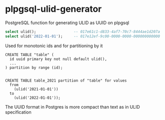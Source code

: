 # plpgsql-ulid-generator

PostgreSQL function for generating ULID as UUID on  plpgsql

```sql
select ulid();                 -- 017e61c1-d833-4af7-70c7-8444ae1d207a
select ulid('2022-01-01');     -- 017e12ef-9c00-0000-0000-000000000000
```

Used for monotonic ids and for partitioning by it

```plpgsql
CREATE TABLE "table" (
  id uuid primary key not null default ulid(),
  ...
) partition by range (id);


CREATE TABLE table_2021 partition of "table" for values
  from
    (ulid('2021-01-01'))
  to
    (ulid('2022-01-01'));
```

The UUID format in Postgres is more compact than text as in ULID specification
